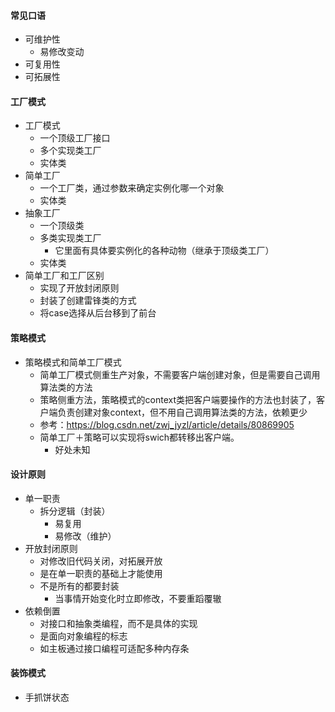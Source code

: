 #### 常见口语

* 可维护性
  * 易修改变动
* 可复用性
* 可拓展性

#### 工厂模式​ 

* 工厂模式
  * 一个顶级工厂接口
  * 多个实现类工厂
  * 实体类
* 简单工厂
  * 一个工厂类，通过参数来确定实例化哪一个对象
  * 实体类
* 抽象工厂
  * 一个顶级类
  * 多类实现类工厂
    * 它里面有具体要实例化的各种动物（继承于顶级类工厂）
  * 实体类
* 简单工厂和工厂区别
  * 实现了开放封闭原则
  * 封装了创建雷锋类的方式
  * 将case选择从后台移到了前台

#### 策略模式

* 策略模式和简单工厂模式
  * 简单工厂模式侧重生产对象，不需要客户端创建对象，但是需要自己调用算法类的方法
  * 策略侧重方法，策略模式的context类把客户端要操作的方法也封装了，客户端负责创建对象context，但不用自己调用算法类的方法，依赖更少
  * 参考：https://blog.csdn.net/zwj_jyzl/article/details/80869905
  * 简单工厂＋策略可以实现将swich都转移出客户端。
    * 好处未知

#### 设计原则

* 单一职责
  * 拆分逻辑（封装）
    * 易复用
    * 易修改（维护）
* 开放封闭原则
  * 对修改旧代码关闭，对拓展开放
  * 是在单一职责的基础上才能使用
  * 不是所有的都要封装
    * 当事情开始变化时立即修改，不要重蹈覆辙
* 依赖倒置
  * 对接口和抽象类编程，而不是具体的实现
  * 是面向对象编程的标志
  * 如主板通过接口编程可适配多种内存条

#### 装饰模式

* 手抓饼状态